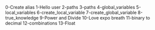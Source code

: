 0-Create alias
1-Hello user
2-paths
3-paths
4-global_variables
5-local_variables
6-create_local_variable
7-create_global_variable
8-true_knowledge
9-Power and Divide
10-Love expo breath
11-binary to decimal
12-combinations
13-Float